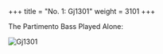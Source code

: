 +++
title = "No. 1: Gj1301"
weight = 3101
+++

The Partimento Bass Played Alone:

![Gj1301](/img/01FenBk1.jpg)

